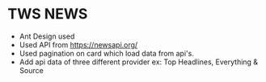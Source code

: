 # TWS NEWS

*   Ant Design used 
*   Used API from https://newsapi.org/
*   Used pagination on card which load data from api's.
*   Add api data of three different provider ex: Top Headlines, Everything & Source





